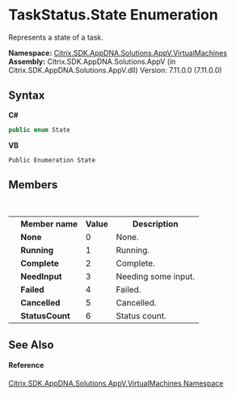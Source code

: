 # TaskStatus.State Enumeration
 

Represents a state of a task.

**Namespace:**&nbsp;[Citrix.SDK.AppDNA.Solutions.AppV.VirtualMachines](8e922e14-e318-4969-a8ff-48cbad35adbf.md)<br />**Assembly:**&nbsp;Citrix.SDK.AppDNA.Solutions.AppV (in Citrix.SDK.AppDNA.Solutions.AppV.dll) Version: 7.11.0.0 (7.11.0.0)

## Syntax

**C#**
```csharp
public enum State
```

**VB**
```vbnet
Public Enumeration State
```


## Members
&nbsp;<table><tr><th></th><th>Member name</th><th>Value</th><th>Description</th></tr><tr><td /><td target="F:Citrix.SDK.AppDNA.Solutions.AppV.VirtualMachines.TaskStatus.State.None">**None**</td><td>0</td><td>None.</td></tr><tr><td /><td target="F:Citrix.SDK.AppDNA.Solutions.AppV.VirtualMachines.TaskStatus.State.Running">**Running**</td><td>1</td><td>Running.</td></tr><tr><td /><td target="F:Citrix.SDK.AppDNA.Solutions.AppV.VirtualMachines.TaskStatus.State.Complete">**Complete**</td><td>2</td><td>Complete.</td></tr><tr><td /><td target="F:Citrix.SDK.AppDNA.Solutions.AppV.VirtualMachines.TaskStatus.State.NeedInput">**NeedInput**</td><td>3</td><td>Needing some input.</td></tr><tr><td /><td target="F:Citrix.SDK.AppDNA.Solutions.AppV.VirtualMachines.TaskStatus.State.Failed">**Failed**</td><td>4</td><td>Failed.</td></tr><tr><td /><td target="F:Citrix.SDK.AppDNA.Solutions.AppV.VirtualMachines.TaskStatus.State.Cancelled">**Cancelled**</td><td>5</td><td>Cancelled.</td></tr><tr><td /><td target="F:Citrix.SDK.AppDNA.Solutions.AppV.VirtualMachines.TaskStatus.State.StatusCount">**StatusCount**</td><td>6</td><td>Status count.</td></tr></table>

## See Also


#### Reference
<a href="8e922e14-e318-4969-a8ff-48cbad35adbf">Citrix.SDK.AppDNA.Solutions.AppV.VirtualMachines Namespace</a><br />